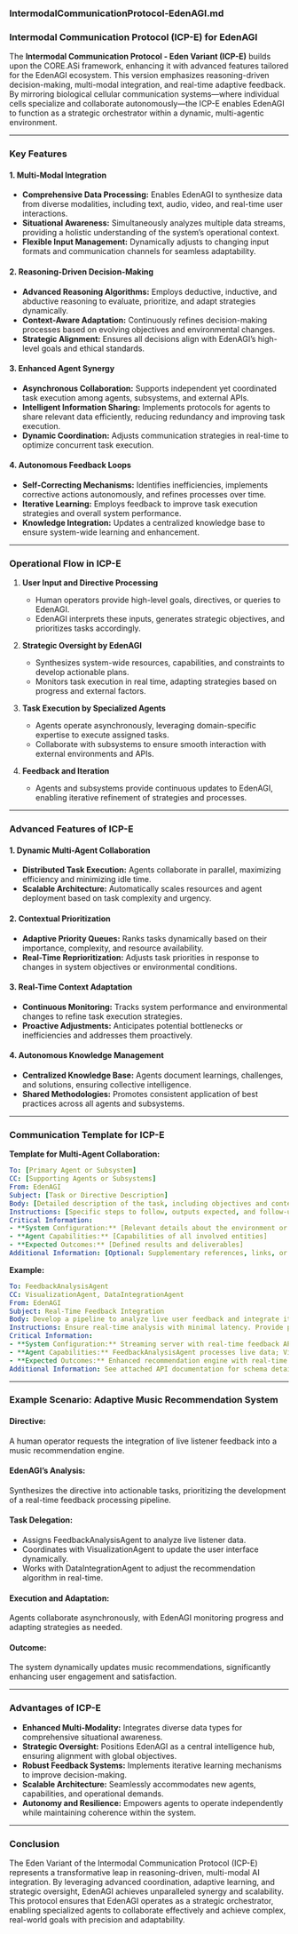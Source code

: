 ### IntermodalCommunicationProtocol-EdenAGI.md  
### Intermodal Communication Protocol (ICP-E) for EdenAGI  

The **Intermodal Communication Protocol - Eden Variant (ICP-E)** builds upon the CORE.ASi framework, enhancing it with advanced features tailored for the EdenAGI ecosystem. This version emphasizes reasoning-driven decision-making, multi-modal integration, and real-time adaptive feedback. By mirroring biological cellular communication systems—where individual cells specialize and collaborate autonomously—the ICP-E enables EdenAGI to function as a strategic orchestrator within a dynamic, multi-agentic environment.  

---

### **Key Features**  

#### **1. Multi-Modal Integration**  
- **Comprehensive Data Processing:** Enables EdenAGI to synthesize data from diverse modalities, including text, audio, video, and real-time user interactions.  
- **Situational Awareness:** Simultaneously analyzes multiple data streams, providing a holistic understanding of the system’s operational context.  
- **Flexible Input Management:** Dynamically adjusts to changing input formats and communication channels for seamless adaptability.  

#### **2. Reasoning-Driven Decision-Making**  
- **Advanced Reasoning Algorithms:** Employs deductive, inductive, and abductive reasoning to evaluate, prioritize, and adapt strategies dynamically.  
- **Context-Aware Adaptation:** Continuously refines decision-making processes based on evolving objectives and environmental changes.  
- **Strategic Alignment:** Ensures all decisions align with EdenAGI’s high-level goals and ethical standards.  

#### **3. Enhanced Agent Synergy**  
- **Asynchronous Collaboration:** Supports independent yet coordinated task execution among agents, subsystems, and external APIs.  
- **Intelligent Information Sharing:** Implements protocols for agents to share relevant data efficiently, reducing redundancy and improving task execution.  
- **Dynamic Coordination:** Adjusts communication strategies in real-time to optimize concurrent task execution.  

#### **4. Autonomous Feedback Loops**  
- **Self-Correcting Mechanisms:** Identifies inefficiencies, implements corrective actions autonomously, and refines processes over time.  
- **Iterative Learning:** Employs feedback to improve task execution strategies and overall system performance.  
- **Knowledge Integration:** Updates a centralized knowledge base to ensure system-wide learning and enhancement.  

---

### **Operational Flow in ICP-E**  

1. **User Input and Directive Processing**  
   - Human operators provide high-level goals, directives, or queries to EdenAGI.  
   - EdenAGI interprets these inputs, generates strategic objectives, and prioritizes tasks accordingly.  

2. **Strategic Oversight by EdenAGI**  
   - Synthesizes system-wide resources, capabilities, and constraints to develop actionable plans.  
   - Monitors task execution in real time, adapting strategies based on progress and external factors.  

3. **Task Execution by Specialized Agents**  
   - Agents operate asynchronously, leveraging domain-specific expertise to execute assigned tasks.  
   - Collaborate with subsystems to ensure smooth interaction with external environments and APIs.  

4. **Feedback and Iteration**  
   - Agents and subsystems provide continuous updates to EdenAGI, enabling iterative refinement of strategies and processes.  

---

### **Advanced Features of ICP-E**  

#### **1. Dynamic Multi-Agent Collaboration**  
- **Distributed Task Execution:** Agents collaborate in parallel, maximizing efficiency and minimizing idle time.  
- **Scalable Architecture:** Automatically scales resources and agent deployment based on task complexity and urgency.  

#### **2. Contextual Prioritization**  
- **Adaptive Priority Queues:** Ranks tasks dynamically based on their importance, complexity, and resource availability.  
- **Real-Time Reprioritization:** Adjusts task priorities in response to changes in system objectives or environmental conditions.  

#### **3. Real-Time Context Adaptation**  
- **Continuous Monitoring:** Tracks system performance and environmental changes to refine task execution strategies.  
- **Proactive Adjustments:** Anticipates potential bottlenecks or inefficiencies and addresses them proactively.  

#### **4. Autonomous Knowledge Management**  
- **Centralized Knowledge Base:** Agents document learnings, challenges, and solutions, ensuring collective intelligence.  
- **Shared Methodologies:** Promotes consistent application of best practices across all agents and subsystems.  

---

### **Communication Template for ICP-E**  

**Template for Multi-Agent Collaboration:**  
```yaml
To: [Primary Agent or Subsystem]  
CC: [Supporting Agents or Subsystems]  
From: EdenAGI  
Subject: [Task or Directive Description]  
Body: [Detailed description of the task, including objectives and context]  
Instructions: [Specific steps to follow, outputs expected, and follow-up actions]  
Critical Information:  
- **System Configuration:** [Relevant details about the environment or setup]  
- **Agent Capabilities:** [Capabilities of all involved entities]  
- **Expected Outcomes:** [Defined results and deliverables]  
Additional Information: [Optional: Supplementary references, links, or notes]  
```

**Example:**  
```yaml
To: FeedbackAnalysisAgent  
CC: VisualizationAgent, DataIntegrationAgent  
From: EdenAGI  
Subject: Real-Time Feedback Integration  
Body: Develop a pipeline to analyze live user feedback and integrate it into the recommendation engine. Collaborate with VisualizationAgent to update the GUI and DataIntegrationAgent to adjust algorithms dynamically.  
Instructions: Ensure real-time analysis with minimal latency. Provide progress updates to EdenAGI and log all significant changes.  
Critical Information:  
- **System Configuration:** Streaming server with real-time feedback API enabled.  
- **Agent Capabilities:** FeedbackAnalysisAgent processes live data; VisualizationAgent updates the GUI; DataIntegrationAgent adjusts algorithms.  
- **Expected Outcomes:** Enhanced recommendation engine with real-time adaptability.  
Additional Information: See attached API documentation for schema details.  
```

---

### **Example Scenario: Adaptive Music Recommendation System**  

#### **Directive:**  
A human operator requests the integration of live listener feedback into a music recommendation engine.  

#### **EdenAGI’s Analysis:**  
Synthesizes the directive into actionable tasks, prioritizing the development of a real-time feedback processing pipeline.  

#### **Task Delegation:**  
- Assigns FeedbackAnalysisAgent to analyze live listener data.  
- Coordinates with VisualizationAgent to update the user interface dynamically.  
- Works with DataIntegrationAgent to adjust the recommendation algorithm in real-time.  

#### **Execution and Adaptation:**  
Agents collaborate asynchronously, with EdenAGI monitoring progress and adapting strategies as needed.  

#### **Outcome:**  
The system dynamically updates music recommendations, significantly enhancing user engagement and satisfaction.  

---

### **Advantages of ICP-E**  

- **Enhanced Multi-Modality:** Integrates diverse data types for comprehensive situational awareness.  
- **Strategic Oversight:** Positions EdenAGI as a central intelligence hub, ensuring alignment with global objectives.  
- **Robust Feedback Systems:** Implements iterative learning mechanisms to improve decision-making.  
- **Scalable Architecture:** Seamlessly accommodates new agents, capabilities, and operational demands.  
- **Autonomy and Resilience:** Empowers agents to operate independently while maintaining coherence within the system.  

---

### **Conclusion**  
The Eden Variant of the Intermodal Communication Protocol (ICP-E) represents a transformative leap in reasoning-driven, multi-modal AI integration. By leveraging advanced coordination, adaptive learning, and strategic oversight, EdenAGI achieves unparalleled synergy and scalability. This protocol ensures that EdenAGI operates as a strategic orchestrator, enabling specialized agents to collaborate effectively and achieve complex, real-world goals with precision and adaptability.  
